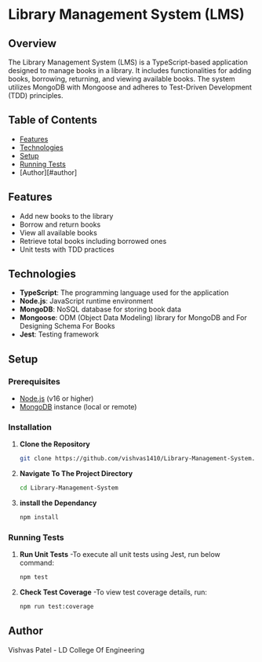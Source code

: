 # Library Management System (LMS)

## Overview

The Library Management System (LMS) is a TypeScript-based application designed to manage books in a library. It includes functionalities for adding books, borrowing, returning, and viewing available books. The system utilizes MongoDB with Mongoose and adheres to Test-Driven Development (TDD) principles.

## Table of Contents

- [Features](#features)
- [Technologies](#technologies)
- [Setup](#setup)
- [Running Tests](#running-tests)
- [Author][#author]

## Features

- Add new books to the library
- Borrow and return books
- View all available books
- Retrieve total books including borrowed ones
- Unit tests with TDD practices

## Technologies

- **TypeScript**: The programming language used for the application
- **Node.js**: JavaScript runtime environment
- **MongoDB**: NoSQL database for storing book data
- **Mongoose**: ODM (Object Data Modeling) library for MongoDB and For Designing Schema For Books
- **Jest**: Testing framework

## Setup

### Prerequisites

- [Node.js](https://nodejs.org/) (v16 or higher)
- [MongoDB](https://www.mongodb.com/) instance (local or remote)

### Installation

1. **Clone the Repository**

   ```bash
   git clone https://github.com/vishvas1410/Library-Management-System.git

2. **Navigate To The Project Directory**

   ```bash
   cd Library-Management-System
   
3. **install the Dependancy**

   ```bash
   npm install

### Running Tests

1. **Run Unit Tests**
    -To execute all unit tests using Jest, run below command:

   ```bash
   npm test 

2. **Check Test Coverage**
    -To view test coverage details, run:

   ```bash
   npm run test:coverage

## Author

   Vishvas Patel - LD College Of Engineering
